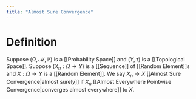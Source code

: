 ```yaml
---
title: "Almost Sure Convergence"
---
```


# Definition
Suppose $(\Omega, \mathcal{M}, \mathbb{P})$ is a [[Probability Space]] and $(Y, \tau)$ is a [[Topological Space]]. Suppose $(X_{n} : \Omega \to Y)$ is a [[Sequence]] of [[Random Element]]s and $X: \Omega \to Y$ is a [[Random Element]]. We say $X_{n} \to X$ [[Almost Sure Convergence|almost surely]] if $X_{n}$ [[Almost Everywhere Pointwise Convergence|converges almost everywhere]] to $X$.